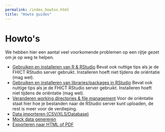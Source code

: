 ```yaml
---
permalink: /index_howtos.html
title: "Howto guides"
---
```


# Howto's
We hebben hier een aantal veel voorkomende problemen op een rijtje gezet om je op weg te helpen.

- [Gebruiken en installeren van R & RStudio](howto_installatie) Bevat ook nuttige tips als je de FHICT RStudio server gebruikt. Installeren hoeft niet tijdens de oriëntatie (mag wel).
- [Gebruiken en installeren van libraries/packages in RStudio](howto_install_libraries) Bevat ook nuttige tips als je de FHICT RStudio server gebruikt. Installeren hoeft niet tijdens de oriëntatie (mag wel).
- [Veranderen working directories & file management](howto_directories) Voor de oriëntatie staat hier hoe je bestanden naar de RStudio server kunt uploaden, de rest is meer voor de verdieping.
- [Data importeren (CSV/XLS/Database)](howto_import_datasets)
- [Mock data genereren](howto_mockdata)
- [Exporteren naar HTML of PDF](howto_html_pdf)